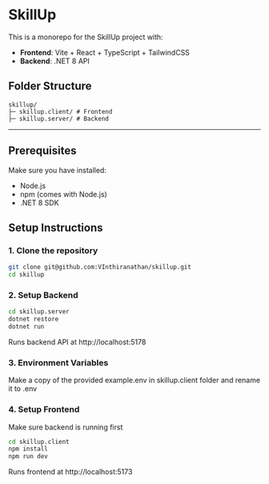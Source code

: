 # SkillUp

This is a monorepo for the SkillUp project with:  
- **Frontend**: Vite + React + TypeScript + TailwindCSS  
- **Backend**: .NET 8 API  

## Folder Structure

```
skillup/
├─ skillup.client/ # Frontend
├─ skillup.server/ # Backend
```

---

## Prerequisites

Make sure you have installed:  
- Node.js 
- npm (comes with Node.js)  
- .NET 8 SDK  

## Setup Instructions

### 1. Clone the repository

```bash
git clone git@github.com:VInthiranathan/skillup.git
cd skillup
```

### 2. Setup Backend

```bash
cd skillup.server
dotnet restore
dotnet run
```

Runs backend API at http://localhost:5178

### 3. Environment Variables

Make a copy of the provided example.env in skillup.client folder and rename it to .env

### 4. Setup Frontend

Make sure backend is running first

```bash
cd skillup.client
npm install
npm run dev
```

Runs frontend at http://localhost:5173

